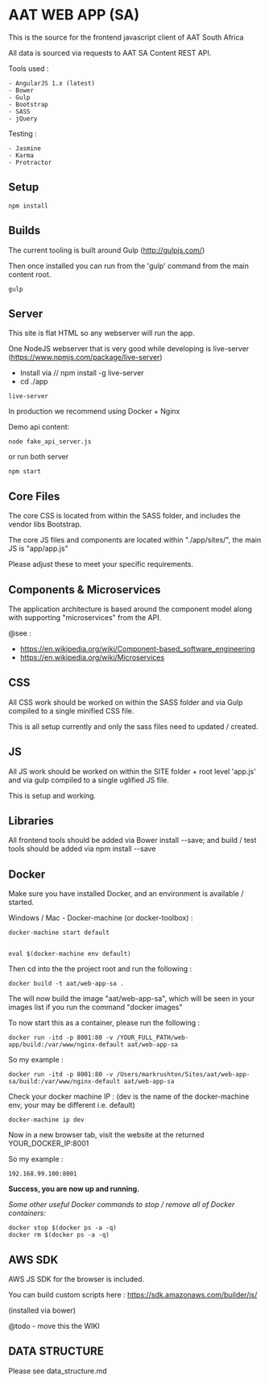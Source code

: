 AAT WEB APP (SA)
===============

This is the source for the frontend javascript client of AAT South Africa

All data is sourced via requests to AAT SA Content REST API.   

Tools used : 

    - AngularJS 1.x (latest)
    - Bower
    - Gulp
    - Bootstrap  
    - SASS
    - jQuery 
    
    
Testing : 

    - Jasmine
    - Karma 
    - Protractor
    
   
Setup
---------------


```
npm install
```

Builds
-------------

The current tooling is built around Gulp (http://gulpjs.com/)

Then once installed you can run from the 'gulp' command from the main content root. 


```
gulp
```


Server
-------------

This site is flat HTML so any webserver will run the app. 
 
One NodeJS webserver that is very good while developing is live-server (https://www.npmjs.com/package/live-server)

 - Install via // npm install -g live-server
 - cd ./app

```
live-server
```

In production we recommend using Docker + Nginx


Demo api content:
```
node fake_api_server.js
```


or run both server
```
npm start
```


Core Files
-------------

The core CSS is located from within the SASS folder, and includes the vendor libs Bootstrap. 
 
The core JS files and components are located within "./app/sites/", the main JS is "app/app.js"

Please adjust these to meet your specific requirements. 


Components & Microservices
--------------------------

The application architecture is based around the component model along with supporting "microservices" from the API.

@see : 
 
  - https://en.wikipedia.org/wiki/Component-based_software_engineering
  - https://en.wikipedia.org/wiki/Microservices
  


CSS
-------------

All CSS work should be worked on within the SASS folder and via Gulp compiled to a single minified CSS file. 

This is all setup currently and only the sass files need to updated / created.


JS
-------------

All JS work should be worked on within the SITE folder + root level 'app.js' and via gulp compiled to a single uglified JS file. 

This is setup and working.


Libraries
-------------

All frontend tools should be added via Bower install --save; and build / test tools should be added via npm install --save



Docker
-------------

Make sure you have installed Docker, and an environment is available / started.

Windows / Mac - Docker-machine (or docker-toolbox) : 

     
    docker-machine start default
    
   
    eval $(docker-machine env default)
    
Then cd into the the project root and run the following : 


    docker build -t aat/web-app-sa .


The will now build the image "aat/web-app-sa", which will be seen in your images list if you run the command "docker images"

To now start this as a container, please run the following : 


    docker run -itd -p 8001:80 -v /YOUR_FULL_PATH/web-app/build:/var/www/nginx-default aat/web-app-sa
   

So my example : 

    docker run -itd -p 8001:80 -v /Users/markrushton/Sites/aat/web-app-sa/build:/var/www/nginx-default aat/web-app-sa


Check your docker machine IP : (dev is the name of the docker-machine env, your may be different i.e. default) 

    docker-machine ip dev 

Now in a new browser tab, visit the website at the returned YOUR_DOCKER_IP:8001 

So my example : 

    192.168.99.100:8001


**Success, you are now up and running.** 


*Some other useful Docker commands to stop / remove all of Docker containers:*

    docker stop $(docker ps -a -q)
    docker rm $(docker ps -a -q)




AWS SDK
-------------

AWS JS SDK for the browser is included. 

You can build custom scripts here : https://sdk.amazonaws.com/builder/js/

(installed via bower)

@todo - move this the WIKI


DATA STRUCTURE
-------------

Please see data_structure.md


